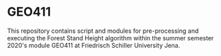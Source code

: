 # GEO411
This repository contains script and modules for pre-processing and executing the Forest Stand Height algorithm within the summer semester 2020's module GEO411 at Friedrisch Schiller University Jena.
